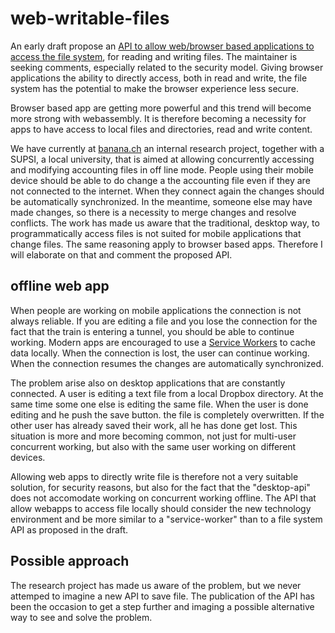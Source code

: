 # web-writable-files

An early draft propose an [API to allow web/browser based applications to access the file system](https://github.com/WICG/writable-files), for reading and writing files.
The maintainer is seeking comments, especially related to the security model. Giving browser  applications the ability to directly access, both in read and write, the file system has the potential to make the browser experience less secure.

Browser based app are getting more powerful and this trend will become more strong with webassembly. It is therefore becoming a necessity for apps to have access to local files and directories, read and write content.

We have currently at [banana.ch](https://www.banana.ch/) an internal research project, together with a SUPSI, a local university, that is aimed at allowing concurrently accessing and modifying accounting files in off line mode. People using their mobile device should be able to do change a the accounting file even if they are not connected to the internet. When they connect again the changes should be automatically synchronized. In the meantime, someone else may have made changes, so there is a necessity to merge changes and resolve conflicts. 
The work has made us aware that the traditional, desktop way, to programmatically access files is not suited for mobile applications that change files. The same reasoning apply to browser based apps. Therefore I will elaborate on that and comment the proposed API.

## offline web app
When people are working on mobile applications the connection is not always reliable. If you are editing a file and you lose the connection for the fact that the train is entering a tunnel, you should be able to continue working. Modern apps are encouraged to use a [Service Workers](https://developers.google.com/web/fundamentals/primers/service-workers/) to cache data locally. When the connection is lost, the user can continue working. When the connection resumes the changes are automatically synchronized.

The problem arise also on desktop applications that are constantly connected. A user is editing a text file from a local Dropbox directory. At the same time some one else is editing the same file. When the user is done editing and he push the save button. the  file is completely overwritten. If the other user has already saved their work, all he has done get lost. 
This situation is more and more becoming common, not just for multi-user concurrent working, but also with the same user working on different devices. 

Allowing web apps to directly write file is therefore not a very suitable solution, for security reasons, but also for the fact that the "desktop-api" does not accomodate working on concurrent working offline. The API that allow webapps to access file locally should consider the new technology environment and be more similar to a "service-worker" than to a file system API as proposed in the draft. 

## Possible approach
The research project has made us aware of the problem, but we never attemped to imagine a new API to save file. The publication of the API has been the occasion to get a step further and imaging a possible alternative way to see and solve the problem. 



